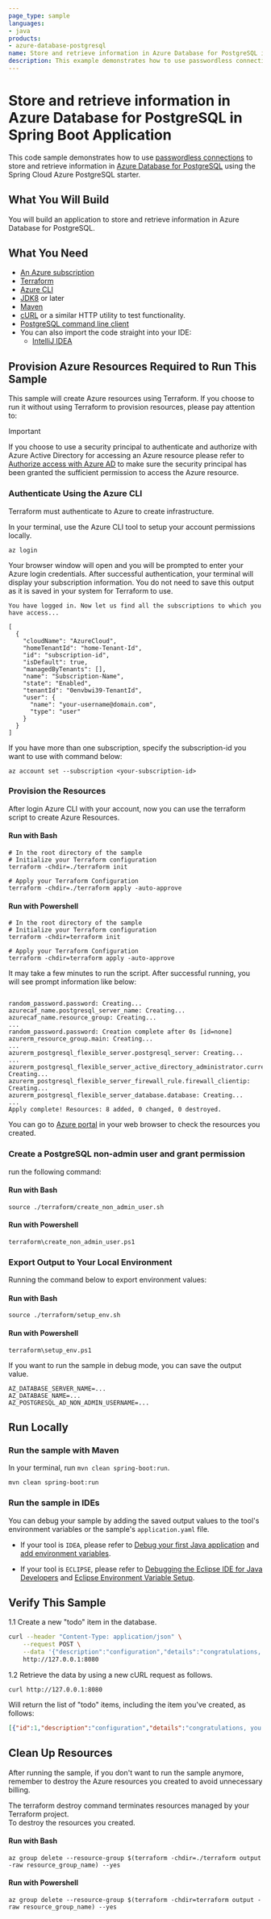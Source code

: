 ```yaml
---
page_type: sample
languages:
- java
products:
- azure-database-postgresql
name: Store and retrieve information in Azure Database for PostgreSQL in Spring Boot Application
description: This example demonstrates how to use passwordless connections to store and retrieve information in Azure Database for PostgreSQL in a Spring Boot application.
---
```


# Store and retrieve information in Azure Database for PostgreSQL in Spring Boot Application

This code sample demonstrates how to use [passwordless connections](https://learn.microsoft.com/azure/developer/intro/passwordless-overview) to store and retrieve information in [Azure Database for PostgreSQL](https://azure.microsoft.com/products/postgresql/) using the Spring Cloud Azure PostgreSQL starter.

## What You Will Build

You will build an application to store and retrieve information in Azure Database for PostgreSQL.

## What You Need

- [An Azure subscription](https://azure.microsoft.com/free/)
- [Terraform](https://www.terraform.io/)
- [Azure CLI](https://docs.microsoft.com/cli/azure/install-azure-cli)
- [JDK8](https://www.oracle.com/java/technologies/downloads/) or later
- [Maven](https://maven.apache.org/)
- [cURL](https://curl.se/) or a similar HTTP utility to test functionality.
- [PostgreSQL command line client](https://www.postgresql.org/download/)
- You can also import the code straight into your IDE:
    - [IntelliJ IDEA](https://www.jetbrains.com/idea/download)

## Provision Azure Resources Required to Run This Sample
This sample will create Azure resources using Terraform. If you choose to run it without using Terraform to provision resources, please pay attention to:
> [!IMPORTANT]  
> If you choose to use a security principal to authenticate and authorize with Azure Active Directory for accessing an Azure resource
> please refer to [Authorize access with Azure AD](https://microsoft.github.io/spring-cloud-azure/current/reference/html/index.html#authorize-access-with-azure-active-directory) to make sure the security principal has been granted the sufficient permission to access the Azure resource.

### Authenticate Using the Azure CLI
Terraform must authenticate to Azure to create infrastructure.

In your terminal, use the Azure CLI tool to setup your account permissions locally.

```shell
az login
```

Your browser window will open and you will be prompted to enter your Azure login credentials. After successful authentication, your terminal will display your subscription information. You do not need to save this output as it is saved in your system for Terraform to use.

```shell
You have logged in. Now let us find all the subscriptions to which you have access...

[
  {
    "cloudName": "AzureCloud",
    "homeTenantId": "home-Tenant-Id",
    "id": "subscription-id",
    "isDefault": true,
    "managedByTenants": [],
    "name": "Subscription-Name",
    "state": "Enabled",
    "tenantId": "0envbwi39-TenantId",
    "user": {
      "name": "your-username@domain.com",
      "type": "user"
    }
  }
]
```

If you have more than one subscription, specify the subscription-id you want to use with command below:
```shell
az account set --subscription <your-subscription-id>
```

### Provision the Resources

After login Azure CLI with your account, now you can use the terraform script to create Azure Resources.

#### Run with Bash

```shell
# In the root directory of the sample
# Initialize your Terraform configuration
terraform -chdir=./terraform init

# Apply your Terraform Configuration
terraform -chdir=./terraform apply -auto-approve

```

#### Run with Powershell

```shell
# In the root directory of the sample
# Initialize your Terraform configuration
terraform -chdir=terraform init

# Apply your Terraform Configuration
terraform -chdir=terraform apply -auto-approve

```

It may take a few minutes to run the script. After successful running, you will see prompt information like below:

```shell

random_password.password: Creating...
azurecaf_name.postgresql_server_name: Creating...
azurecaf_name.resource_group: Creating...
...
random_password.password: Creation complete after 0s [id=none]
azurerm_resource_group.main: Creating...
...
azurerm_postgresql_flexible_server.postgresql_server: Creating...
...
azurerm_postgresql_flexible_server_active_directory_administrator.current_aad_user_admin: Creating...
azurerm_postgresql_flexible_server_firewall_rule.firewall_clientip: Creating...
azurerm_postgresql_flexible_server_database.database: Creating...
...
Apply complete! Resources: 8 added, 0 changed, 0 destroyed.

```

You can go to [Azure portal](https://ms.portal.azure.com/) in your web browser to check the resources you created.

### Create a PostgreSQL non-admin user and grant permission

run the following command:

#### Run with Bash

```shell
source ./terraform/create_non_admin_user.sh
```

#### Run with Powershell

```shell
terraform\create_non_admin_user.ps1
```

### Export Output to Your Local Environment
Running the command below to export environment values:

#### Run with Bash

```shell
source ./terraform/setup_env.sh
```

#### Run with Powershell

```shell
terraform\setup_env.ps1
```

If you want to run the sample in debug mode, you can save the output value.

```shell
AZ_DATABASE_SERVER_NAME=...
AZ_DATABASE_NAME=...
AZ_POSTGRESQL_AD_NON_ADMIN_USERNAME=...

```

## Run Locally

### Run the sample with Maven

In your terminal, run `mvn clean spring-boot:run`.

```shell
mvn clean spring-boot:run
```

### Run the sample in IDEs

You can debug your sample by adding the saved output values to the tool's environment variables or the sample's `application.yaml` file.

* If your tool is `IDEA`, please refer to [Debug your first Java application](https://www.jetbrains.com/help/idea/debugging-your-first-java-application.html) and [add environment variables](https://www.jetbrains.com/help/objc/add-environment-variables-and-program-arguments.html#add-environment-variables).

* If your tool is `ECLIPSE`, please refer to [Debugging the Eclipse IDE for Java Developers](https://www.eclipse.org/community/eclipse_newsletter/2017/june/article1.php) and [Eclipse Environment Variable Setup](https://examples.javacodegeeks.com/desktop-java/ide/eclipse/eclipse-environment-variable-setup-example/).

## Verify This Sample

1.1 Create a new "todo" item in the database.

```bash
curl --header "Content-Type: application/json" \
    --request POST \
    --data '{"description":"configuration","details":"congratulations, you have set up JDBC correctly!","done": "true"}' \
    http://127.0.0.1:8080
``````

1.2 Retrieve the data by using a new cURL request as follows.

```shell
curl http://127.0.0.1:8080
```

Will return the list of "todo" items, including the item you've created, as follows:

```json
[{"id":1,"description":"configuration","details":"congratulations, you have set up correctly!","done":true}]
```

## Clean Up Resources
After running the sample, if you don't want to run the sample anymore, remember to destroy the Azure resources you created to avoid unnecessary billing.

The terraform destroy command terminates resources managed by your Terraform project.   
To destroy the resources you created.

#### Run with Bash

```shell
az group delete --resource-group $(terraform -chdir=./terraform output -raw resource_group_name) --yes
```

#### Run with Powershell

```shell
az group delete --resource-group $(terraform -chdir=terraform output -raw resource_group_name) --yes
```
